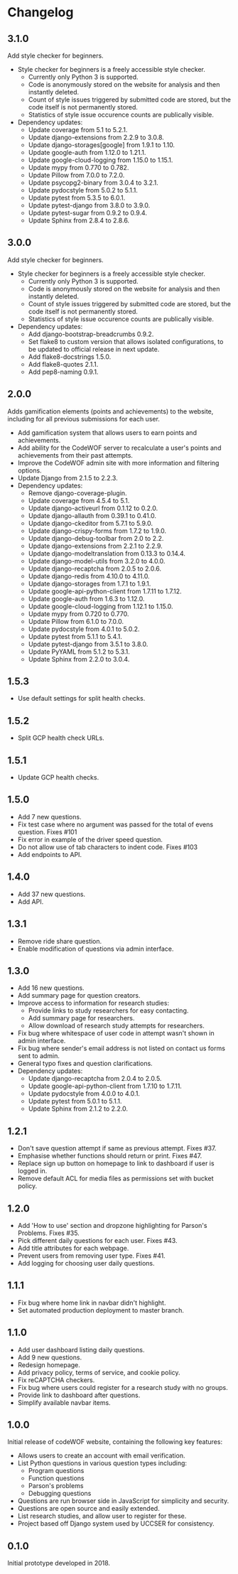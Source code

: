 # Changelog

## 3.1.0

Add style checker for beginners.

- Style checker for beginners is a freely accessible style checker.
    - Currently only Python 3 is supported.
    - Code is anonymously stored on the website for analysis and then instantly deleted.
    - Count of style issues triggered by submitted code are stored, but the code itself is not permanently stored.
    - Statistics of style issue occurence counts are publically visible.
- Dependency updates:
    - Update coverage from 5.1 to 5.2.1.
    - Update django-extensions from 2.2.9 to 3.0.8.
    - Update django-storages[google] from 1.9.1 to 1.10.
    - Update google-auth from 1.12.0 to 1.21.1.
    - Update google-cloud-logging from 1.15.0 to 1.15.1.
    - Update mypy from 0.770 to 0.782.
    - Update Pillow from 7.0.0 to 7.2.0.
    - Update psycopg2-binary from 3.0.4 to 3.2.1.
    - Update pydocstyle from 5.0.2 to 5.1.1.
    - Update pytest from 5.3.5 to 6.0.1.
    - Update pytest-django from 3.8.0 to 3.9.0.
    - Update pytest-sugar from 0.9.2 to 0.9.4.
    - Update Sphinx from 2.8.4 to 2.8.6.

## 3.0.0

Add style checker for beginners.

- Style checker for beginners is a freely accessible style checker.
    - Currently only Python 3 is supported.
    - Code is anonymously stored on the website for analysis and then instantly deleted.
    - Count of style issues triggered by submitted code are stored, but the code itself is not permanently stored.
    - Statistics of style issue occurence counts are publically visible.
- Dependency updates:
    - Add django-bootstrap-breadcrumbs 0.9.2.
    - Set flake8 to custom version that allows isolated configurations, to be updated to official release in next update.
    - Add flake8-docstrings 1.5.0.
    - Add flake8-quotes 2.1.1.
    - Add pep8-naming 0.9.1.

## 2.0.0

Adds gamification elements (points and achievements) to the website, including for all previous submissions for each user.

- Add gamification system that allows users to earn points and achievements.
- Add ability for the CodeWOF server to recalculate a user's points and achievements from their past attempts.
- Improve the CodeWOF admin site with more information and filtering options.
- Update Django from 2.1.5 to 2.2.3.
- Dependency updates:
    - Remove django-coverage-plugin.
    - Update coverage from 4.5.4 to 5.1.
    - Update django-activeurl from 0.1.12 to 0.2.0.
    - Update django-allauth from 0.39.1 to 0.41.0.
    - Update django-ckeditor from 5.7.1 to 5.9.0.
    - Update django-crispy-forms from 1.7.2 to 1.9.0.
    - Update django-debug-toolbar from 2.0 to 2.2.
    - Update django-extensions from 2.2.1 to 2.2.9.
    - Update django-modeltranslation from 0.13.3 to 0.14.4.
    - Update django-model-utils from 3.2.0 to 4.0.0.
    - Update django-recaptcha from 2.0.5 to 2.0.6.
    - Update django-redis from 4.10.0 to 4.11.0.
    - Update django-storages from 1.7.1 to 1.9.1.
    - Update google-api-python-client from 1.7.11 to 1.7.12.
    - Update google-auth from 1.6.3 to 1.12.0.
    - Update google-cloud-logging from 1.12.1 to 1.15.0.
    - Update mypy from 0.720 to 0.770.
    - Update Pillow from 6.1.0 to 7.0.0.
    - Update pydocstyle from 4.0.1 to 5.0.2.
    - Update pytest from 5.1.1 to 5.4.1.
    - Update pytest-django from 3.5.1 to 3.8.0.
    - Update PyYAML from 5.1.2 to 5.3.1.
    - Update Sphinx from 2.2.0 to 3.0.4.

## 1.5.3

- Use default settings for split health checks.

## 1.5.2

- Split GCP health check URLs.

## 1.5.1

- Update GCP health checks.

## 1.5.0

- Add 7 new questions.
- Fix test case where no argument was passed for the total of evens question. Fixes #101
- Fix error in example of the driver speed question.
- Do not allow use of tab characters to indent code. Fixes #103
- Add endpoints to API.

## 1.4.0

- Add 37 new questions.
- Add API.

## 1.3.1

- Remove ride share question.
- Enable modification of questions via admin interface.

## 1.3.0

- Add 16 new questions.
- Add summary page for question creators.
- Improve access to information for research studies:
    - Provide links to study researchers for easy contacting.
    - Add summary page for researchers.
    - Allow download of research study attempts for researchers.
- Fix bug where whitespace of user code in attempt wasn't shown in admin interface.
- Fix bug where sender's email address is not listed on contact us forms sent to admin.
- General typo fixes and question clarifications.
- Dependency updates:
    - Update django-recaptcha from 2.0.4 to 2.0.5.
    - Update google-api-python-client from 1.7.10 to 1.7.11.
    - Update pydocstyle from 4.0.0 to 4.0.1.
    - Update pytest from 5.0.1 to 5.1.1.
    - Update Sphinx from 2.1.2 to 2.2.0.

## 1.2.1

- Don't save question attempt if same as previous attempt. Fixes #37.
- Emphasise whether functions should return or print. Fixes #47.
- Replace sign up button on homepage to link to dashboard if user is logged in.
- Remove default ACL for media files as permissions set with bucket policy.

## 1.2.0

- Add 'How to use' section and dropzone highlighting for Parson's Problems. Fixes #35.
- Pick different daily questions for each user. Fixes #43.
- Add title attributes for each webpage.
- Prevent users from removing user type. Fixes #41.
- Add logging for choosing user daily questions.

## 1.1.1

- Fix bug where home link in navbar didn't highlight.
- Set automated production deployment to master branch.

## 1.1.0

- Add user dashboard listing daily questions.
- Add 9 new questions.
- Redesign homepage.
- Add privacy policy, terms of service, and cookie policy.
- Fix reCAPTCHA checkers.
- Fix bug where users could register for a research study with no groups.
- Provide link to dashboard after questions.
- Simplify available navbar items.

## 1.0.0

Initial release of codeWOF website, containing the following key features:

- Allows users to create an account with email verification.
- List Python questions in various question types including:
    - Program questions
    - Function questions
    - Parson's problems
    - Debugging questions
- Questions are run browser side in JavaScript for simplicity and security.
- Questions are open source and easily extended.
- List research studies, and allow user to register for these.
- Project based off Django system used by UCCSER for consistency.

## 0.1.0

Initial prototype developed in 2018.
